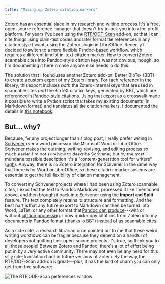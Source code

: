 ```yaml
---
title: "Mixing up Zotero citation markers"
---
```


[Zotero](https://www.zotero.org/) has an essential place in my research and writing process. It's a free, open-source reference manager that doesn't try to lock you into a for-profit platform. For years I've been using the [RTF/ODF-Scan](https://zotero-odf-scan.github.io/zotero-odf-scan/) add-on, so that I can cite things using plain-text codes and later format the references in any citation style I want, using the Zotero plugin in LibreOffice. Recently I decided to switch to a more flexible [Pandoc](https://pandoc.org/)-based workflow, which requires a different kind of in-text citation marker. How to convert Zotero scannable cites into Pandoc-style citation keys was not obvious, though, so I'm documenting it here in case anyone else needs to do this.

The solution that I found uses another Zotero add-on, [Better BibTex](http://retorque.re/zotero-better-bibtex/) (BBT), to create a custom export of my Zotero library. For each reference in the library, this export includes *both* the Zotero-internal keys that are used in scannable cites *and* the BibTeX citation keys, generated by BBT, which are referenced in [Pandoc-style](https://rmarkdown.rstudio.com/authoring_pandoc_markdown.html%23raw-tex#citations) citations. Using that export as a crosswalk made it possible to write a Python script that takes my existing documents (in Markdown format) and translates all the citation markers. I documented the details in [this notebook](https://nbviewer.jupyter.org/github/akokai/zotscripts/blob/master/citation_substitution.ipynb).

## But... why?

Because, for any project longer than a blog post, I really prefer writing in [Scrivener](https://www.literatureandlatte.com/scrivener/overview) over a word processor like Microsoft Word or LibreOffice. Scrivener makes the outlining, writing, revising, and editing process *so* much easier. I'm not sure how to describe Scrivener, but by the most mundane possible description it's a "content-generation tool for writers" ([ugh](https://aur.archlinux.org/packages/scrivener/)). Anyway, there is no Zotero integration for Scrivener in the same way that there is for Word or LibreOffice, so these citation-marker systems are essential to get the full flexibility of citation management.

To convert my Scrivener projects where I had been using Zotero scannable cites, I exported the text to Pandoc Markdown, processed it like I mentioned above, and then brought it back into Scrivener using the **Import and Split** feature. The text completely retains its structure and formatting. And the best part is that any future export to Markdown can then be turned into Word, LaTeX, or any other format that [Pandoc can produce](https://pandoc.org/MANUAL.html)---with or without [citation processing](https://github.com/jgm/pandoc-citeproc/blob/master/man/pandoc-citeproc.1.md). I now quick-copy citations from Zotero into my documents in Pandoc format (thanks to BBT) instead of as scannable cites.

As a side note, a research librarian once pointed out to me that these weird writing workflows can be fragile because they depend on a handful of developers not quitting their open-source projects. It's true, so thank you to all those people! Between Zotero and Pandoc, there's a lot of effort being put in by a very active community. There may not even be any need for this silly cite-translation hack in future versions of Zotero. By the way, the RTF/ODF-Scan add-on is great---plus, it has the kind of charm you can only get from free software:

<div class="fig"><img src="{{ site.baseurl }}/assets/zotero-scan-preferences.png" alt="The RTF/ODF-Scan preferences window" style="max-width: 650px;"></div>
